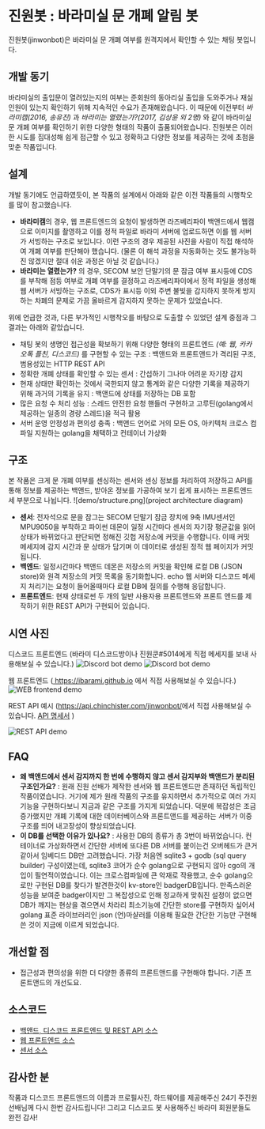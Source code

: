 # 진원봇 : 바라미실 문 개폐 알림 봇
진원봇(jinwonbot)은 바라미실 문 개폐 여부를 원격지에서 확인할 수 있는 채팅 봇입니다. 

## 개발 동기
바라미실의 출입문이 열려있는지의 여부는 준회원의 동아리실 출입을 도와주거나 재실 인원이 있는지 확인하기 위해 지속적인 수요가 존재해왔습니다.
이 때문에 이전부터 *바라미캠(2016, 송유진)* 과 *바라미는 열렸는가?(2017, 김상윤 외 2명)* 와 같이 바라미실 문 개폐 여부를 확인하기 위한 다양한 형태의 작품이 출품되어왔습니다.
진원봇은 이러한 시도를 집대성해 쉽게 접근할 수 있고 정확하고 다양한 정보를 제공하는 것에 초첨을 맞춘 작품입니다.

## 설계
개발 동기에도 언급하였듯이, 본 작품의 설계에서 아래와 같은 이전 작품들의 시행착오를 많이 참고했습니다. 
- **바라미캠**의 경우, 웹 프론트엔드의 요청이 발생하면 라즈베리파이 백앤드에서 웹캠으로 이미지를 촬영하고 이를 정적 파일로 바라미 서버에 업로드하면 이를 웹 서버가 서빙하는 구조로 보입니다.
이런 구조의 경우 제공된 사진을 사람이 직접 해석하여 개폐 여부를 판단해야 했습니다. (물론 이 해석 과정을 자동화하는 것도 불가능하진 않겠지만 절대 쉬운 과정은 아닐 것 같습니다.)
- **바라미는 열렸는가?** 의 경우, SECOM 보안 단말기의 문 잠금 여부 표시등에 CDS를 부착해 점등 여부로 개폐 여부를 결정하고 라즈베리파이에서 정적 파일을 생성해 웹 서버가 서빙하는 구조로,
CDS가 표시등 이외 주변 불빛을 감지하지 못하게 방지하는 차폐의 문제로 가끔 올바르게 감지하지 못하는 문제가 있었습니다.

위에 언급한 것과, 다른 부가적인 시행착오를 바탕으로 도출할 수 있었던 설계 중점과 그 결과는 아래와 같았습니다.
- 채팅 봇의 생명인 접근성을 확보하기 위해 다양한 형태의 프론트엔드 *(예: 웹, 카카오톡 플친, 디스코드)* 를 구현할 수 있는 구조 : 백앤드와 프론트앤드가 격리된 구조, 범용성있는 HTTP REST API
- 정확한 개폐 상태를 확인할 수 있는 센서 : 간섭하기 그나마 어려운 자기장 감지
- 현재 상태만 확인하는 것에서 국한되지 않고 통계와 같은 다양한 기록을 제공하기 위해 과거의 기록을 유지 : 백앤드에 상태를 저장하는 DB 포함
- 많은 요청 수 처리 성능 : 스레드 안전한 요청 핸들러 구현하고 고루틴(golang에서 제공하는 일종의 경량 스레드)을 적극 활용 
- 서버 운영 안정성과 편의성 충족 : 백앤드 언어로 거의 모든 OS, 아키텍처 크로스 컴파일 지원하는 golang을 채택하고 컨테이너 가상화

## 구조
본 작품은 크게 문 개폐 여부를 센싱하는 센서와 센싱 정보를 처리하여 저장하고 API를 통해 정보를 제공하는 백앤드, 받아온 정보를 가공하여 보기 쉽게 표시하는 프론트앤드 세 부분으로 나뉩니다.
![demo/structure.png](project architecture diagram) 

- **센서**: 전자석으로 문을 잠그는 SECOM 단말기 잠금 장치에 9축 IMU센서인 MPU9050을 부착하고 파이썬 데몬이 일정 시간마다 센서의 자기장 평균값을 읽어 상태가 바뀌었다고 판단되면 정해진 깃헙 저장소에 커밋을 수행합니다. 이때 커밋 메세지에 감지 시간과 문 상태가 담기며 이 데이터로 생성된 정적 웹 페이지가 커밋됩니다.
- **백엔드**: 일정시간마다 백앤드 데몬은 저장소의 커밋을 확인해 로컬 DB (JSON store)와 원격 저장소의 커밋 목록을 동기화합니다. echo 웹 서버와 디스코드 메세지 처리기는 요청이 들어올때마다 로컬 DB에 질의를 수행해 응답합니다.
- **프론트엔드**: 현재 상태로썬 두 개의 일반 사용자용 프론트앤드와 프론트 앤드를 제작하기 위한 REST API가 구현되어 있습니다.

## 시연 사진
디스코드 프론트엔드 (바라미 디스코드방이나 진원쿤#5014에게 직접 메세지를 보내 사용해보실 수 있습니다.)
![Discord bot demo](demo/discord1.png)
![Discord bot demo](demo/discord2.png)

웹 프론트엔드 (<a href="https://ibarami.github.io" target="_blank"> https://ibarami.github.io</a> 에서 직접 사용해보실 수 있습니다.)
![WEB frontend demo](demo/web1.png)

REST API 예시 (<a href="https://api.chinchister.com/jinwonbot/" target="_blank">https://api.chinchister.com/jinwonbot/</a>에서 직접 사용해보실 수 있습니다. <a href="https://github.com/Dictor/jinwonbot/blob/master/docs/api.md" target="_blank">API 명세서</a> )
   
![REST API demo](demo/rest.png)

## FAQ
- **왜 백앤드에서 센서 감지까지 한 번에 수행하지 않고 센서 감지부와 백앤드가 분리된 구조인가요?** : 원래 진원 선배가 제작한 센서와 웹 프론트엔드만 존재하던 독립적인 작품이였습니다. 거기에 제가 원래 작품의 구조를 유지하면서 추가적으로 여러 가지 기능을 구현하다보니 지금과 같은 구조를 가지게 되었습니다. 덕분에 복잡성은 조금 증가했지만 개폐 기록에 대한 데이터베이스와 프론트앤드를 제공하는 서버가 이중 구조를 띄어 내고장성이 향상되었습니다.
- **이 DB를 선택한 이유가 있나요?** : 사용한 DB의 종류가 총 3번이 바뀌었습니다. 컨테이너로 가상화하면서 간단한 서버에 또다른 DB 서버를 붙이는건 오버헤드가 큰거 같아서 임베디드 DB만 고려했습니다. 가장 처음엔 sqlite3 + godb (sql query builder) 구성이였는데, sqlite3 코어가 순수 golang으로 구현되지 않아 cgo의 개입이 필연적이였습니다. 이는 크로스컴파일에 큰 악재로 작용했고, 순수 golang으로만 구현된 DB를 찾다가 발견한것이 kv-store인 badgerDB입니다. 만족스러운 성능을 보여준 badger이지만 그 복잡성으로 인해 정교하게 맞춰진 설정이 없으면 DB가 깨지는 현상을 겪으면서 차라리 최소기능에 간단한 store를 구현하자 싶어서 golang 표준 라이브러리인 json (언)마샬러를 이용해 필요한 간단한 기능만 구현해 쓴 것이 지금에 이르게 되었습니다.

## 개선할 점
- 접근성과 편의성을 위한 더 다양한 종류의 프론트앤드를 구현해야 합니다. 기존 프론트앤드의 개선도요.

## 소스코드

- <a href="https://github.com/Dictor/jinwonbot" target="_blank">백앤드, 디스코드 프론트엔드 및 REST API 소스</a>
- <a href="https://github.com/ibarami/ibarami.github.io" target="_blank">웹 프론트엔드 소스</a>
- <a href="https://github.com/ibarami/IsBaramiOpen" target="_blank">센서 소스</a>

## 감사한 분
작품과 디스코드 프론트앤드의 이름과 프로필사진, 하드웨어를 제공해주신 24기 주진원 선배님께 다시 한번 감사드립니다! 그리고 디스코드 봇 사용해주신 바라미 회원분들도 완전 감사!
